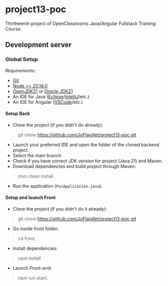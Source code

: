 # project13-poc
Thirtheenth project of OpenClassrooms Java/Angular Fullstack Training Course.

## Development server

### Global Setup

_Requirements:_
- [Git](https://git-scm.com/book/en/v2/Getting-Started-Installing-Git)
- [Node >= 20.14.0](https://docs.npmjs.com/downloading-and-installing-node-js-and-npm)
- [OpenJDK21](https://openjdk.org/install/) or [Oracle JDK21](https://www.oracle.com/fr/java/technologies/downloads/#java21)
- An IDE for Java ([Eclipse](https://eclipseide.org/)/[IntelliJ](https://www.jetbrains.com/idea/download/?section=windows)/etc.)
- An IDE for Angular ([VSCode](https://code.visualstudio.com/download)/etc.)

#### Setup Back

- Clone the project (if you didn't do already):

> git clone https://github.com/JuFlajollet/project13-poc.git

- Launch your preferred IDE and open the folder of the cloned backend project.
- Select the main branch
- Check if you have correct JDK version for project (Java 21) and Maven.
- Download dependencies and build project through Maven:

> mvn clean install

- Run the application (`PocApplication.java`).

#### Setup and launch Front

- Clone the project (if you didn't do it already):

> git clone https://github.com/JuFlajollet/project13-poc.git

- Go inside front folder:

> cd front

- Install dependencies:

> npm install

- Launch Front-end:

> npm run start;

